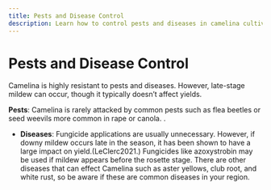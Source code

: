 ```yaml
---
title: Pests and Disease Control
description: Learn how to control pests and diseases in camelina cultivation to ensure optimal growth and yield.
---
```

# Pests and Disease Control

Camelina is highly resistant to pests and diseases. However, late-stage mildew can occur, though it typically doesn’t affect yields.


 **Pests**: Camelina is rarely attacked by common pests such as flea beetles or seed weevils more common in rape or canola. .

- **Diseases**: Fungicide applications are usually unnecessary. However, if downy mildew occurs late in the season, it has been shown to have a large impact on yield.(LeClerc2021.) Fungicides like azoxystrobin may be used if mildew appears before the rosette stage. There are other diseases that can effect Camelina such as aster yellows, club root, and white rust, so be aware if these are common diseases in your region.